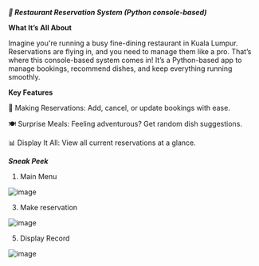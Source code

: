 _**🍝 Restaurant Reservation System (Python console-based)**_



**What It’s All About**

Imagine you're running a busy fine-dining restaurant in Kuala Lumpur. Reservations are flying in, and you need to manage them like a pro. That’s where this console-based system comes in! It’s a Python-based app to manage bookings, recommend dishes, and keep everything running smoothly.



**Key Features**

📅 Making Reservations: Add, cancel, or update bookings with ease.

🍽️ Surprise Meals: Feeling adventurous? Get random dish suggestions.

📊 Display It All: View all current reservations at a glance.



**_Sneak Peek_**
1. Main Menu

![image](https://github.com/user-attachments/assets/aa5deaa9-9b46-4981-ac6a-4ad41feee268)


3. Make reservation
   
![image](https://github.com/user-attachments/assets/c11878dc-db42-4343-9d37-d8294611ee05)


5. Display Record
   
![image](https://github.com/user-attachments/assets/caac78cf-9de6-4585-bdaf-d2b8c0d96937)


